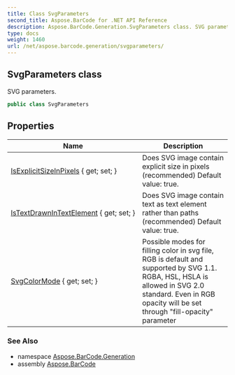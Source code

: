 ```yaml
---
title: Class SvgParameters
second_title: Aspose.BarCode for .NET API Reference
description: Aspose.BarCode.Generation.SvgParameters class. SVG parameters
type: docs
weight: 1460
url: /net/aspose.barcode.generation/svgparameters/
---
```

## SvgParameters class

SVG parameters.

```csharp
public class SvgParameters
```

## Properties

| Name | Description |
| --- | --- |
| [IsExplicitSizeInPixels](../../aspose.barcode.generation/svgparameters/isexplicitsizeinpixels/) { get; set; } | Does SVG image contain explicit size in pixels (recommended) Default value: true. |
| [IsTextDrawnInTextElement](../../aspose.barcode.generation/svgparameters/istextdrawnintextelement/) { get; set; } | Does SVG image contain text as text element rather than paths (recommended) Default value: true. |
| [SvgColorMode](../../aspose.barcode.generation/svgparameters/svgcolormode/) { get; set; } | Possible modes for filling color in svg file, RGB is default and supported by SVG 1.1. RGBA, HSL, HSLA is allowed in SVG 2.0 standard. Even in RGB opacity will be set through "fill-opacity" parameter |

### See Also

* namespace [Aspose.BarCode.Generation](../../aspose.barcode.generation/)
* assembly [Aspose.BarCode](../../)


